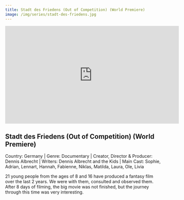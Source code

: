 ```yaml
---
title: Stadt des Friedens (Out of Competition) (World Premiere)
image: /img/series/stadt-des-friedens.jpg
---
```

<iframe width="560" height="315" src="https://www.youtube.com/watch?v=IWTI9fOM6UM" frameborder="0" allow="accelerometer; autoplay; encrypted-media; gyroscope; picture-in-picture" allowfullscreen></iframe>

## Stadt des Friedens (Out of Competition) (World Premiere)
Country: Germany | Genre: Documentary | Creator, Director & Producer: Dennis Albrecht | Writers: Dennis Albrecht and the Kids | Main Cast: Sophie, Adrian, Lennart, Hannah, Fabienne, Niklas, Matilda, Laura, Ole, Livia

21 young people from the ages of 8 and 16 have produced a fantasy film over the last 2 years. We were with them, consulted and observed them. After 8 days of filming, the big movie was not finished, but the journey through this time was very interesting. 
